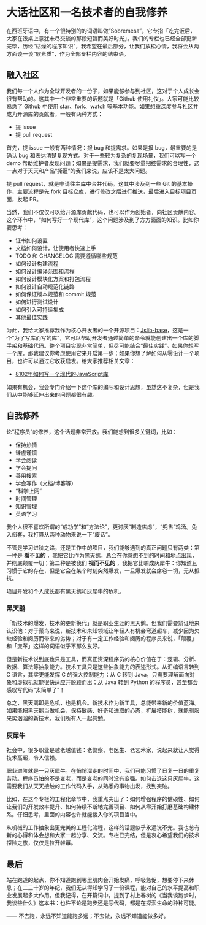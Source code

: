 # 大话社区和一名技术者的自我修养

在西班牙语中，有一个很特别的的词语叫做“Sobremesa”，它专指「吃完饭后，大家在饭桌上意犹未尽交谈的那段短暂而美好时光」。我们的专栏也已经全部更新完毕，历经“枯燥的程序知识”，我希望在最后部分，让我们放松心情，我将会从两方面谈一谈“软素质”，作为全部专栏内容的结束语。

## 融入社区

我们每一个人作为全球开发者的一份子，如果能够参与到社区，这对于个人成长会很有帮助的。这其中一个非常重要的话题就是「Github 使用礼仪」。大家可能比较熟悉了 Github 中使用 star、fork、watch 等基本功能。如果想重深度参与社区并成为开源库的贡献者，一般有两种方式：

* 提 issue
* 提 pull request

首先，提 issue 一般有两种情况：报 bug 和提需求。如果是报 bug，最重要的是确认 bug 和表达清楚复现方式。对于一些较为复杂的复现场景，我们可以写一个 demo 帮助维护者发现问题；如果是提需求，我们就要尽量把控需求的合理性，这一点对于天天和产品“撕逼”的我们来说，应该不是太大问题。

提 pull request，就是申请往主库中合并代码。这其中涉及到一些 Git 的基本操作，主要流程是先 fork 目标仓库，进行修改之后进行推送，最后进入目标项目页面，发起 PR。

当然，我们不仅仅可以给开源库贡献代码，也可以作为创始者，向社区贡献内容。这个环节中，“如何写好一个现代库”，这个问题涉及到了方方面面的知识。比如你要思考：

* 证书如何设置
* 文档如何设计，让使用者快速上手
* TODO 和 CHANGELOG 需要遵循哪些规范
* 如何设计构建流程
* 如何设计编译范围和流程
* 如何设计模块化方案和打包流程
* 如何设计自动规范化链路
* 如何保证版本规范和 commit 规范
* 如何进行测试设计
* 如何引入可持续集成
* 其他最佳实践

为此，我给大家推荐我作为核心开发者的一个开源项目：[Jslib-base](https://github.com/yanhaijing/jslib-%20base)，这是一个“为了写库而写的库”，它可以帮助开发者通过简单的命令就能创建出一个库的脚手架和基础代码。整个项目实现非常简单，但尽可能结合“最佳实践”。如果你想写一个库，那我建议你考虑使用它来开启第一步；如果你想了解如何从零设计一个项目，也许可以通过它收获启发。给大家推荐相关文章：

* [8102年如何写一个现代的JavaScript库](https://zhuanlan.zhihu.com/p/46332833)

如果有机会，我会专门介绍一下这个库的编写和设计思想，虽然这不复杂，但是我们从中能够延伸出来的问题都很有趣。

## 自我修养

论“程序员”的修养，这个话题非常开放。我们能想到很多关键词，比如：

* 保持热情
* 谦虚谨慎
* 学会阅读
* 学会提问
* 善用搜索
* 学会写作（文档/博客等）
* “科学上网”
* 时间管理
* 知识管理
* 英语学习

我个人很不喜欢所谓的“成功学”和“方法论”，更讨厌“制造焦虑”，“兜售”鸡汤。免入俗套，我打算从两种动物来说一下“废话”。

不管是学习进阶之路，还是工作中的项目，我们能够遇到的真正问题只有两类：第一种是 **看不见的** ，我把它比作为黑天鹅，总会在你意想不到的时间和地点出现，并彻底颠覆一切；第二种是被我们 **视而不见的** ，我把它比喻成灰犀牛：你知道且习惯于它的存在，但是它会在某个时刻突然爆发，一旦爆发就会席卷一切，无从抵抗。

项目开发和个人成长都有黑天鹅和灰犀牛的危机。

### 黑天鹅

「新技术的爆发，技术的更新换代」就是职业生涯的黑天鹅。但我们需要辩证地来认识他：对于菜鸟来说，新技术和未知领域让年轻人有机会弯道超车，减少因为欠缺经验和阅历而带来的劣势；对于有一定工作经验和阅历的程序员来说，「颠覆」和「变革」这样的词语似乎不那么友好。

但是新技术说到底也只是工具，而真正资深程序员的核心价值在于：逻辑、分析、数据、算法等抽象能力。技术工具只是这些抽象能力的表述形式。从汇编语言转到 C 语言，其实更能发挥 C 的强大控制能力；从 C 转到 Java，只需要理解面向对象和虚拟机就能很快适应并脱颖而出；从 Java 转到 Python 的程序员，甚至都会感叹写代码“太简单了”！

总之，黑天鹅即是危机，也是机会。新技术作为新工具，总能带来新的价值蓝海。如果能把黑天鹅当做机会，保持敏感、好奇和进取的心态，扩展技能树，就能驯服来势汹汹的新技术。我们所有人一起共勉。

### 灰犀牛

社会中，很多职业是越老越值钱：老警察、老医生、老艺术家，说起来就让人觉得技术高超，令人信赖。

职业进阶就是一只灰犀牛。在悄悄溜走的时间中，我们可能习惯了日复一日的重复劳动。程序员怕的不是变老，而是变老的同时没有变强。如何击退这只灰犀牛，这需要我们从天天接触的工作代码入手，从熟悉的事物出发，找到突破。

比如，在这个专栏的工程化章节中，我重点突出了：如何增强程序的健硕性、如何让我们的开发效率提升、如何持续不断地完善项目、如何从零开始打磨基础构建体系。仔细思考，里面的内容也许就能接入你的项目当中。

从机械的工作抽象出更完美的工程化流程，这样的话题似乎永远说不完。我也总有新的心得和体会想和大家一起分享、交流。专栏已完结，但是衷心希望我们的技术探险之旅，仅仅是拉开帷幕。

## 最后

站在跑道的起点，你不知道跑到哪里肌肉会开始发痛，呼吸急促，想要停下来休息；在二三十岁的年纪，我们无从得知学习了一份课程，能对自己的水平提高和职业发展起多大作用。但我记得，在开篇词中，提到了村上春树的《当我谈跑步时，我谈些什么》这本书：也许不论是跑步还是写代码，都是在探索生命的种种可能。

—— 不去跑，永远不知道能跑多远；不去做，永远不知道能做多好。

